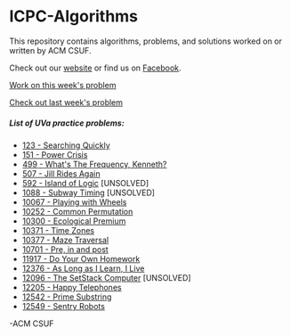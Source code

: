 ICPC-Algorithms
===============

This repository contains algorithms, problems, and solutions worked on or written by ACM CSUF. 

Check out our [website](http://acm.ecs.fullerton.edu/) or find us on 
[Facebook](http://www.facebook.com/groups/acmcsuf/).

[Work on this week's problem](http://acm.ecs.fullerton.edu/problem)

[Check out last week's problem](http://acm.ecs.fullerton.edu/lastweek)

##### List of UVa practice problems:
* [123 - Searching Quickly](http://uva.onlinejudge.org/index.php?option=com_onlinejudge&Itemid=8&category=352&page=show_problem&problem=59)
* [151 - Power Crisis](http://uva.onlinejudge.org/index.php?option=com_onlinejudge&Itemid=8&category=3&page=show_problem&problem=87)
* [499 - What's The Frequency, Kenneth?](http://uva.onlinejudge.org/index.php?option=com_onlinejudge&Itemid=8&category=6&page=show_problem&problem=440)
* [507 - Jill Rides Again](http://uva.onlinejudge.org/index.php?option=com_onlinejudge&Itemid=8&category=53&page=show_problem&problem=448)
* [592 - Island of Logic](http://uva.onlinejudge.org/index.php?option=com_onlinejudge&Itemid=8&page=show_problem&problem=533) [UNSOLVED]
* [1088 - Subway Timing](http://uva.onlinejudge.org/index.php?option=com_onlinejudge&Itemid=8&category=256&page=show_problem&problem=3529) [UNSOLVED]
* [10067 - Playing with Wheels](http://uva.onlinejudge.org/index.php?option=com_onlinejudge&Itemid=8&page=show_problem&problem=1008)
* [10252 - Common Permutation](http://uva.onlinejudge.org/index.php?option=onlinejudge&page=show_problem&problem=1193)
* [10300 - Ecological Premium](http://uva.onlinejudge.org/index.php?option=com_onlinejudge&Itemid=8&category=15&page=show_problem&problem=1241)
* [10371 - Time Zones](http://uva.onlinejudge.org/index.php?option=com_onlinejudge&Itemid=8&category=15&page=show_problem&problem=1312)
* [10377 - Maze Traversal](http://uva.onlinejudge.org/index.php?option=com_onlinejudge&Itemid=8&category=15&page=show_problem&problem=1318)
* [10701 - Pre, in and post](http://uva.onlinejudge.org/index.php?option=com_onlinejudge&Itemid=8&category=19&page=show_problem&problem=1642)
* [11917 - Do Your Own Homework](http://uva.onlinejudge.org/index.php?option=com_onlinejudge&Itemid=8&category=229&page=show_problem&problem=3068)
* [12376 - As Long as I Learn, I Live](http://uva.onlinejudge.org/index.php?option=com_onlinejudge&Itemid=8&category=282&page=show_problem&problem=3798)
* [12096 - The SetStack Computer](http://uva.onlinejudge.org/index.php?option=com_onlinejudge&Itemid=8&page=show_problem&problem=3248) [UNSOLVED]
* [12205 - Happy Telephones](http://uva.onlinejudge.org/index.php?option=com_onlinejudge&Itemid=8&category=244&page=show_problem&problem=3357)
* [12542 - Prime Substring](http://uva.onlinejudge.org/index.php?option=com_onlinejudge&Itemid=8&category=441&page=show_problem&problem=3987)
* [12549 - Sentry Robots](http://uva.onlinejudge.org/index.php?option=com_onlinejudge&Itemid=8&category=441&page=show_problem&problem=3994)


-ACM CSUF
